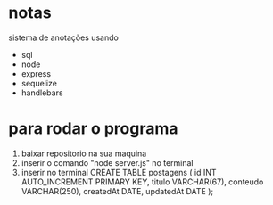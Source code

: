 # notas
sistema de anotações usando
<ul>
<li>sql</li>
<li>node</li>
<li>express</li>
<li>sequelize</li>
<li>handlebars</li>
</ul>

<h1>para rodar o programa</h1>
<ol>
  <li>baixar repositorio na sua maquina</li>
  <li>inserir o comando "node server.js" no terminal</li>
  
  <li>inserir no terminal 
  CREATE TABLE postagens (
  id INT AUTO_INCREMENT PRIMARY KEY,
  titulo VARCHAR(67),
  conteudo VARCHAR(250),
  createdAt DATE,
  updatedAt DATE
);</li>

</ol>
